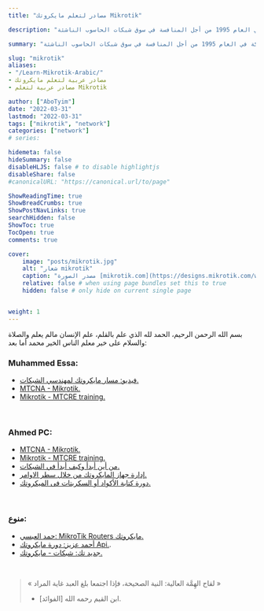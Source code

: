 ```yaml
---
title: "مصادر لتعلم مايكروتك Mikrotik"

description: "هي شركة معروفة عالميًا براوتر مايكروتك الشركة ذات أصول لاتيفية، وتقوم بتصنيع تجهيزات شبكات الحاسوب، وتبيع منتجات الشبكات اللاسلكية والموجهات أو ما يطلق عليها الراوتر. نشأت هذه الشركة في العام 1995 من أجل المنافسة في سوق شبكات الحاسوب الناشئة."

summary: "هي شركة معروفة عالميًا براوتر مايكروتك الشركة ذات أصول لاتيفية، وتقوم بتصنيع تجهيزات شبكات الحاسوب، وتبيع منتجات الشبكات اللاسلكية والموجهات أو ما يطلق عليها الراوتر. نشأت هذه الشركة في العام 1995 من أجل المنافسة في سوق شبكات الحاسوب الناشئة."

slug: "mikrotik"
aliases: 
- "/Learn-Mikrotik-Arabic/"
- مصادر عربية لتعلم مايكروتك
- مصادر عربية لتعلم Mikrotik

author: ["AboTyim"]
date: "2022-03-31"
lastmod: "2022-03-31"
tags: ["mikrotik", "network"]
categories: ["network"]
# series: 

hidemeta: false
hideSummary: false
disableHLJS: false # to disable highlightjs
disableShare: false
#canonicalURL: "https://canonical.url/to/page"

ShowReadingTime: true
ShowBreadCrumbs: true
ShowPostNavLinks: true
searchHidden: false
ShowToc: true
TocOpen: true
comments: true

cover:
    image: "posts/mikrotik.jpg"
    alt: "شعار mikrotik"
    caption: "مصدر الصورة [mikrotik.com](https://designs.mikrotik.com/wallpapers.php)"
    relative: false # when using page bundles set this to true
    hidden: false # only hide on current single page


weight: 1
---
```




بسم الله الرحمن الرحيم، الحمد لله الذي علم بالقلم، علم الإنسان مالم يعلم والصلاة والسلام على خير معلم الناس الخير محمد أما بعد:



### Muhammed Essa:

- [فيديو: مسار مايكروتك لمهندسي الشبكات.](https://www.youtube.com/watch?v=D2rPL0fenLA)
- [MTCNA - Mikrotik.](https://www.youtube.com/playlist?list=PLMYF6NkLrdN9-NtMWJRpOzDZHBhhODKmT)
- [Mikrotik - MTCRE training.](https://www.youtube.com/playlist?list=PLMYF6NkLrdN8ruoZD1uvzXmeUMCJGYqZg)

<br>

### Ahmed PC:

- [MTCNA - Mikrotik.](https://www.youtube.com/playlist?list=PL9eI2I9Wu9rRRj8LYRHDHGdx7IYs-a0BG)
- [Mikrotik - MTCRE training.](https://www.youtube.com/playlist?list=PL9eI2I9Wu9rTJJWx2JVUhyZyBl7zlVvWA)
- [من أين أبدأ وكيف أبدأ في الشبكات.](https://www.youtube.com/playlist?list=PL9eI2I9Wu9rR-dt2PBUim4O-ILA8YfPkd)
- [إدارة جهاز المايكروتك من خلال سطر الاوامر.](https://www.youtube.com/playlist?list=PL9eI2I9Wu9rTpOionF4tRJ0Evo5DSAX9o)
- [دورة كتابة الأكواد أو السكربتات فى الميكروتك.](https://www.youtube.com/playlist?list=PL9eI2I9Wu9rQhlbAtOLkl23T0w-Ilr5i4)

<br>

### منوع:

- [حمد العبسي: MikroTik Routers مايكروتك.](https://www.youtube.com/playlist?list=PL_fM3hPRoGFaLiqBBTNnt8lzBmCBlE4AQ)
- [أحمد عزيز: دورة مايكروتك Api.](https://www.youtube.com/watch?v=zNbcdldop3c&list=PLgEjCx61Ee7O0e3qE3N4C1-5XiVWgPAGR).
- [جديد تك: شبكات - مايكروتك.](https://www.youtube.com/playlist?list=PLrRaeViYshBF1vuhxvKCF8z4cZ04s1FWm)

<br>

> « لقاح الهِمَّة العالية: النية الصحيحة، فإذا اجتمعا بلغ العبد غاية المراد »
> 
> * ابن القيم رحمه الله [الفوائد].

